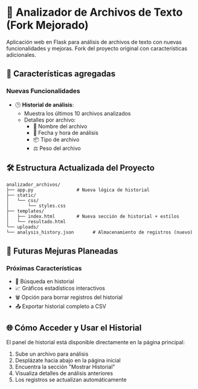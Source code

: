 # 📄 Analizador de Archivos de Texto (Fork Mejorado)
Aplicación web en Flask para análisis de archivos de texto con nuevas funcionalidades y mejoras. Fork del proyecto original con características adicionales.

## 🌟 Características agregadas

### Nuevas Funcionalidades
- 🕒 **Historial de análisis**:
  - Muestra los últimos 10 archivos analizados
  - Detalles por archivo:
    - 📛 Nombre del archivo
    - 📆 Fecha y hora de análisis
    - 📦 Tipo de archivo
    - ⚖️ Peso del archivo

## 🛠 Estructura Actualizada del Proyecto

```
analizador_archivos/
├── app.py                # Nueva lógica de historial
├── static/
│   └── css/
│       └── styles.css    
├── templates/
│   ├── index.html        # Nueva sección de historial + estilos
│   └── resultado.html    
└── uploads/              
└── analysis_history.json       # Almacenamiento de registros (nuevo)
```

## 🚧 Futuras Mejuras Planeadas

### Próximas Características
- 🔎 Búsqueda en historial
- 📈 Gráficos estadísticos interactivos
- 🗑️ Opción para borrar registros del historial
- 📤 Exportar historial completo a CSV


## 🌐 Cómo Acceder y Usar el Historial

El panel de historial está disponible directamente en la página principal:
1. Sube un archivo para análisis
2. Desplázate hacia abajo en la página inicial
3. Encuentra la sección "Mostrar Historial"
4. Visualiza detalles de análisis anteriores
5. Los registros se actualizan automáticamente